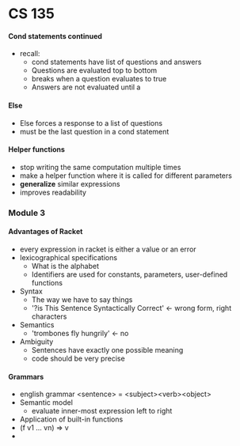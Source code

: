# CS 135

#### Cond statements continued
  * recall:
    * cond statements have list of questions and answers
    * Questions are evaluated top to bottom
    * breaks when a question evaluates to true
    * Answers are not evaluated until a

#### Else
  * Else forces a response to a list of questions
  * must be the last question in a cond statement

#### Helper functions
  * stop writing the same computation multiple times
  * make a helper function where it is called for different parameters
  * __generalize__ similar expressions
  * improves readability

### Module 3
#### Advantages of Racket
  * every expression in racket is either a value or an error
  * lexicographical specifications
    * What is the alphabet
    * Identifiers are used for constants, parameters, user-defined functions
  * Syntax
    * The way we have to say things
    * '?is This Sentence Syntactically Correct' <- wrong form, right characters
  * Semantics
    * 'trombones fly hungrily' <- no
  * Ambiguity
    * Sentences have exactly one possible meaning
    * code should be very precise

#### Grammars
  * english grammar
    \<sentence\> = \<subject\><verb\>\<object\>
  * Semantic model
    * evaluate inner-most expression left to right
  * Application of built-in functions
  * (f v1 ... vn) => v
  * 
